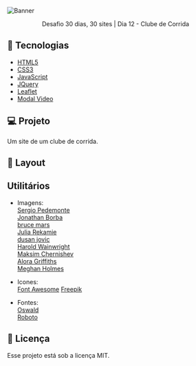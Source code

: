 ![Banner](https://bucket.mlcdn.com/a/714/714749/images/02e8fb4a817fc3801eac85d37d4c6ce457e772ca.png/66ecbdb13a2bdf7e737dc694f9738e589ac55afb.png)

<p align="center">Desafio 30 dias, 30 sites | Dia 12 - Clube de Corrida</p>

## 🚀 Tecnologias

* [HTML5](https://developer.mozilla.org/pt-BR/docs/Web/HTML)
* [CSS3](https://developer.mozilla.org/pt-BR/docs/Web/CSS)
* [JavaScript](https://developer.mozilla.org/pt-BR/docs/Web/JavaScript)
* [JQuery](https://jquery.com/)
* [Leaflet](https://leafletjs.com/)
* [Modal Video](https://appleple.github.io/modal-video/)

## 💻 Projeto
Um site de um clube de corrida.

## 🎨 Layout

## Utilitários
- Imagens:<br/>
[Sergio Pedemonte](https://unsplash.com/@yourhousefitness?utm_source=unsplash&utm_medium=referral&utm_content=creditCopyText)<br/>
[Jonathan Borba](https://unsplash.com/@jonathanborba?utm_source=unsplash&utm_medium=referral&utm_content=creditCopyText)<br/>
[bruce mars](https://unsplash.com/@brucemars?utm_source=unsplash&utm_medium=referral&utm_content=creditCopyText)<br/>
[Julia Rekamie](https://unsplash.com/@juliarekamie?utm_source=unsplash&utm_medium=referral&utm_content=creditCopyText)<br/>
[dusan jovic](https://unsplash.com/@justdushawn?utm_source=unsplash&utm_medium=referral&utm_content=creditCopyText)<br/>
[Harold Wainwright](https://unsplash.com/@haroldwainwright?utm_source=unsplash&utm_medium=referral&utm_content=creditCopyText)<br/>
[Maksim Chernishev](https://unsplash.com/@primipil?utm_source=unsplash&utm_medium=referral&utm_content=creditCopyText)<br/>
[Alora Griffiths](https://unsplash.com/@aloragriffiths?utm_source=unsplash&utm_medium=referral&utm_content=creditCopyText)<br/>
[Meghan Holmes](https://unsplash.com/@yellowteapot?utm_source=unsplash&utm_medium=referral&utm_content=creditCopyText)<br/>

- Icones:<br/>
[Font Awesome](https://fontawesome.com/)
[Freepik](https://www.freepik.com)


- Fontes:<br/>
[Oswald](https://fonts.google.com/specimen/Oswald)<br/>
[Roboto](https://fonts.google.com/specimen/Roboto)


## 📝 Licença

Esse projeto está sob a licença MIT.